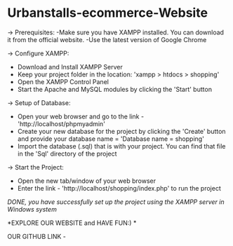 # Urbanstalls-ecommerce-Website
-> Prerequisites:
-Make sure you have XAMPP installed. You can download it from the official website.
-Use the latest version of Google Chrome

-> Configure XAMPP:
- Download and Install XAMPP Server
- Keep your project folder in the location: 'xampp > htdocs > shopping'
- Open the XAMPP Control Panel
- Start the Apache and MySQL modules by clicking the 'Start' button

-> Setup of Database:
- Open your web browser and go to the link - 'http://localhost/phpmyadmin' 
- Create your new database for the project by clicking the 'Create' button
  and provide your database name = 'Database name = shopping'
- Import the database (.sql) that is with your project. You can find that file 
  in the 'Sql' directory of the project

-> Start the Project:
- Open the new tab/window of your web browser
- Enter the link - 'http://localhost/shopping/index.php' to run the project

*DONE, you have successfully set up the project using the XAMPP server in 
 Windows system*

*EXPLORE OUR WEBSITE and HAVE FUN:) *

OUR GITHUB LINK - 
